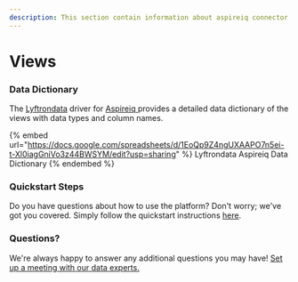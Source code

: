 ```yaml
---
description: This section contain information about aspireiq connector views information
---
```


# Views

### Data Dictionary

The [Lyftrondata](https://www.lyftrondata.com/) driver for [Aspireiq](https://www.lyftrondata.com/integration/Aspireiq/)[ ](https://www.lyftrondata.com/integration/aspireiq/)provides a detailed data dictionary of the views with data types and column names.

{% embed url="https://docs.google.com/spreadsheets/d/1EoQp9Z4ngUXAAPO7n5ei-t-Xl0iagGniVo3z44BWSYM/edit?usp=sharing" %}
Lyftrondata Aspireiq Data Dictionary
{% endembed %}

### Quickstart Steps

Do you have questions about how to use the platform? Don't worry; we've got you covered. Simply follow the quickstart instructions [here](../../../../quickstart-steps.md).

### Questions? <a href="#questions" id="questions"></a>

We're always happy to answer any additional questions you may have! [Set up a meeting with our data experts.](https://www.lyftrondata.com/book-a-meeting/)


